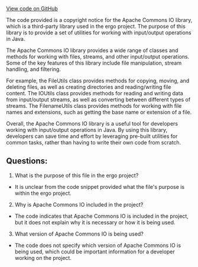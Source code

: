 [View code on GitHub](https://github.com/ergoplatform/ergo/target/streams/_global/assemblyOption/_global/streams/assembly/5370c0b91b1e0c7690e449b870c7f9c57f3b5d93_2852e6e05fbb95076fc091f6d1780f1f8fe35e0f_da39a3ee5e6b4b0d3255bfef95601890afd80709/META-INF/NOTICE_commons-io-2.5.txt)

The code provided is a copyright notice for the Apache Commons IO library, which is a third-party library used in the ergo project. The purpose of this library is to provide a set of utilities for working with input/output operations in Java. 

The Apache Commons IO library provides a wide range of classes and methods for working with files, streams, and other input/output operations. Some of the key features of this library include file manipulation, stream handling, and filtering. 

For example, the FileUtils class provides methods for copying, moving, and deleting files, as well as creating directories and reading/writing file content. The IOUtils class provides methods for reading and writing data from input/output streams, as well as converting between different types of streams. The FilenameUtils class provides methods for working with file names and extensions, such as getting the base name or extension of a file. 

Overall, the Apache Commons IO library is a useful tool for developers working with input/output operations in Java. By using this library, developers can save time and effort by leveraging pre-built utilities for common tasks, rather than having to write their own code from scratch.
## Questions: 
 1. What is the purpose of this file in the ergo project?
- It is unclear from the code snippet provided what the file's purpose is within the ergo project.

2. Why is Apache Commons IO included in the project?
- The code indicates that Apache Commons IO is included in the project, but it does not explain why it is necessary or how it is being used.

3. What version of Apache Commons IO is being used?
- The code does not specify which version of Apache Commons IO is being used, which could be important information for a developer working on the project.